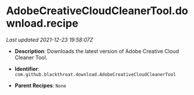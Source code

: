 # AdobeCreativeCloudCleanerTool.download.recipe

_Last updated 2021-12-23 19:58:07Z_

- **Description**: Downloads the latest version of Adobe Creative Cloud Cleaner Tool.

- **Identifier**: `com.github.blackthroat.download.AdobeCreativeCloudCleanerTool`

- **Parent Recipes**: `None`